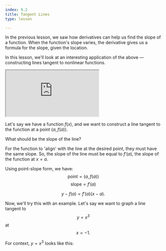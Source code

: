 ```yaml
---
index: 9.2
title: Tangent Lines
type: lesson

---
```


In the previous lesson, we saw how derivatives can help us find the slope of a function. When the function's slope varies, the derivative gives us a formula for the slope, given the location.

In this lesson, we'll look at an interesting application of the above — constructing lines tangent to nonlinear functions.

<iframe src="https://www.desmos.com/calculator/vcpwd6c0uz?embed"  class="graph"></iframe>

Let's say we have a function $f(x)$, and we want to construct a line tangent to the function at a point $\left(a,f(a)\right).$

What should be the slope of the line? 

For the function to 'align' with the line at the desired point, they must have the same slope. So, the slope of the line must be equal to $f'(a)$, the slope of the function at $x=a$.

Using point-slope form, we have:
$$\text{point} = (a, f(a))$$ $$\text{slope} = f'(a)$$

$$y - f(a) = f'(a) (x-a).$$

Now, we'll try this with an example.
Let's say we want to graph a line tangent to $$y=x^3$$ at $$x=-1.$$

For context, $y=x^3$ looks like this:
<!--stackedit_data:
eyJoaXN0b3J5IjpbLTU1MDUwNzMwNywtMTgxOTI0NjQ2MSw1Mj
EyNTc3MTEsMTk2NzEwMTE5MiwtMTAwNTE0MzE1OSwtOTQzMTk4
NTQ5LC0xOTU3MjU0NDc5LDE3ODQ1OTgwNzldfQ==
-->